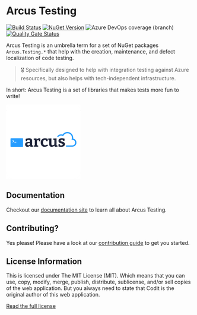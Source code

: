 # Arcus Testing
[![Build Status](https://dev.azure.com/codit/Arcus/_apis/build/status/Commit%20builds/CI%20-%20Arcus.Testing?branchName=main)](https://dev.azure.com/codit/Arcus/_build/latest?definitionId=804&branchName=main)
[![NuGet Version](https://img.shields.io/nuget/v/Arcus.Testing.Logging.Xunit)](https://www.nuget.org/packages/Arcus.Testing.Logging.Xunit/)
![Azure DevOps coverage (branch)](https://img.shields.io/azure-devops/coverage/codit/arcus/804/main)
[![Quality Gate Status](https://sonarcloud.io/api/project_badges/measure?project=arcus-azure_arcus.testing&metric=alert_status)](https://sonarcloud.io/summary/new_code?id=arcus-azure_arcus.testing)

Arcus Testing is an umbrella term for a set of NuGet packages `Arcus.Testing.*` that help with the creation, maintenance, and defect localization of code testing.

> 🎖️ Specifically designed to help with integration testing against Azure resources, but also helps with tech-independent infrastructure.

In short: Arcus Testing is a set of libraries that makes tests more fun to write!

![Arcus](https://raw.githubusercontent.com/arcus-azure/arcus/master/media/arcus.png)

## Documentation
Checkout our [documentation site](https://testing.arcus-azure.net/) to learn all about Arcus Testing.

## Contributing?
Yes please! Please have a look at our [contribution guide](CONTRIBUTING.md) to get you started.

## License Information
This is licensed under The MIT License (MIT). Which means that you can use, copy, modify, merge, publish, distribute, sublicense, and/or sell copies of the web application. But you always need to state that Codit is the original author of this web application.

[Read the full license](https://github.com/arcus-azure/arcus.testing/blob/master/LICENSE)
